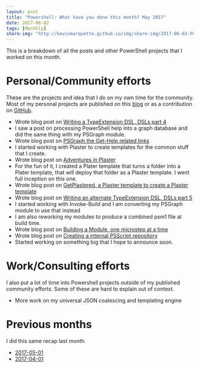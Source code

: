 ```yaml
---
layout: post
title: "Powershell: What have you done this month? May 2017"
date: 2017-06-02
tags: [Monthly]
share-img: "http://kevinmarquette.github.io/img/share-img/2017-06-02-Powershell-last-month.png"
---
```


This is a breakdown of all the posts and other PowerShell projects that I worked on this month.
<!--more-->

# Personal/Community efforts

These are the projects and idea that I do on my own time for the community. Most of my personal projects are published on this [blog](http://kevinmarquette.github.io/blog) or as a contribution on [GitHub](https://github.com/KevinMarquette).

* Wrote blog post on [Writing a TypeExtension DSL, DSLs part 4](http://kevinmarquette.github.io/2017-05-05-PowerShell-TypeExtension-DSL-part-4/?utm_source=blog&utm_medium=blog&utm_content=recent)
* I saw a post on processing PowerShell help into a graph database and did the same thing with my PSGraph module.
* Wrote blog post on [PSGraph the Get-Help related links](http://kevinmarquette.github.io/2017-05-08-Powershell-PSGraph-get-help-related-links/?utm_source=blog&utm_medium=blog&utm_content=recent)
* I started working with Plaster to create templates for the common stuff that I create.
* Wrote blog post on [Adventures in Plaster](http://kevinmarquette.github.io/2017-05-12-Powershell-Plaster-adventures-in/?utm_source=blog&utm_medium=blog&utm_content=recent)
* For the fun of it, I created a Plater template that turns a folder into a Plater template, that will deploy that folder as a Plaster template. I went full inception on this one.
* Wrote blog post on [GetPlastered, a Plaster template to create a Plaster template](http://kevinmarquette.github.io/2017-05-14-Powershell-Plaster-GetPlastered-template/?utm_source=blog&utm_medium=blog&utm_content=recent)
* Wrote blog post on [Writing an alternate TypeExtension DSL, DSLs part 5](http://kevinmarquette.github.io/2017-05-18-Powershell-TypeExtension-DSL-part-5/?utm_source=blog&utm_medium=blog&utm_content=recent)
* I started working with Invoke-Build and I am converting my PSGraph module to use that instead
* I am also reworking my modules to produce a combined psm1 file at build time.
* Wrote blog post on [Building a Module, one microstep at a time](http://kevinmarquette.github.io/2017-05-27-Powershell-module-building-basics/?utm_source=blog&utm_medium=blog&utm_content=recent)
* Wrote blog post on [Creating a internal PSScript repository](http://kevinmarquette.github.io/2017-05-30-Powershell-your-first-PSScript-repository/?utm_source=blog&utm_medium=blog&utm_content=recent)
* Started working on something big that I hope to announce soon.

# Work/Consulting efforts

I also put a lot of time into Powershell projects outside of my published community efforts. Some of these are hard to explain out of context.

* More work on my universal JSON coalescing and templating engine
<!--
# What have you done?

I was inspired to write this post because every month the [/r/Powershell](https://www.reddit.com/r/PowerShell) community has this discussion. Please stop by and join us to share your projects. [What have you done with PowerShell this month? May 2017](https://www.reddit.com/r/PowerShell/comments/68m02p/what_have_you_done_with_powershell_this_month/)
-->
# Previous months

I did this same recap last month.

* [2017-05-01](/2017-05-01-Powershell-last-month/?utm_source=blog&utm_medium=blog&utm_content=month)
* [2017-04-01](/2017-04-01-Powershell-last-month/?utm_source=blog&utm_medium=blog&utm_content=month)
